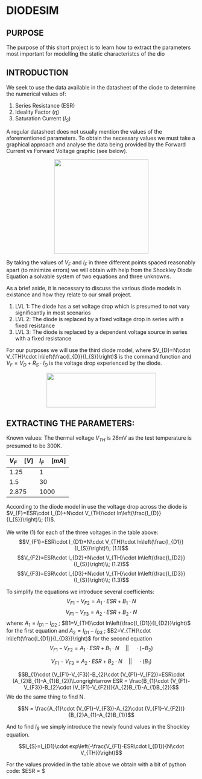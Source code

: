 # DIODESIM
## PURPOSE
The purpose of this short project is to learn how to extract the parameters most important for modelling the static characteristcs of the dio
## INTRODUCTION
We seek to use the data available in the datasheet of the diode to determine the numerical values of:
1. Series Resistance (ESR)
2. Ideality Factor ($\eta$)
3. Saturation Current ($I_{S}$)

A regular datasheet does not usually mention the values of the aforementioned parameters. To obtain the necessary values we must take a graphical approach and analyse the data being provided by the Forward Current vs Forward Voltage graphic (see below).
<p align="center">
<img src="https://user-images.githubusercontent.com/127757267/232328332-909f3a11-a167-4e87-95b3-3ff342c7d82c.png" width="250" height="250" />
</p>

By taking the values of $V_{F}$ and $I_{F}$ in three different points spaced reasonably apart (to minimize errors) we will obtain with help from the Shockley Diode Equation a solvable system of two equations and three unknowns.

As a brief aside, it is necessary to discuss the various diode models in existance and how they relate to our small project.
1. LVL 1: The diode has a set voltage drop which is presumed to not vary significantly in most scenarios
2. LVL 2: The diode is replaced by a fixed voltage drop in series with a fixed resistance 
3. LVL 3: The diode is replaced by a dependent voltage source in series with a fixed resistance

For our purposes we will use the third diode model, where $V_{D}=N\cdot V_{TH}\cdot ln\left(\frac{I_{D}}{I_{S}}\right)$ is the command function and $V_{F}=V_{D}+R_{S}\cdot I_{D}$ is the voltage drop experienced by the diode.

<p align="center">
<img src="https://user-images.githubusercontent.com/127757267/232333208-b7d00b4a-22c4-4c32-a231-d9e6f69350a3.png" width="290" height="91" />
</p>

## EXTRACTING THE PARAMETERS:
Known values: The thermal voltage $V_{TH}$ is 26mV as the test temperature is presumed to be 300K.

| $V_{F}\quad[V]$  | $I_{F}\quad[mA]$ | 
| ------------- | ------------- | 
| 1.25|1 |
| 1.5|30 |
| 2.875| 1000|

According to the diode model in use the voltage drop across the diode is $V_{F}=ESR\cdot I_{D}+N\cdot V_{TH}\cdot ln\left(\frac{I_{D}}{I_{S}}\right)\\; (1)$.
<br></br>
We write (1) for each of the three voltages in the table above:
$$V_{F1}=ESR\cdot I_{D1}+N\cdot V_{TH}\cdot ln\left(\frac{I_{D1}}{I_{S}}\right)\\; (1.1)$$
$$V_{F2}=ESR\cdot I_{D2}+N\cdot V_{TH}\cdot ln\left(\frac{I_{D2}}{I_{S}}\right)\\; (1.2)$$
$$V_{F3}=ESR\cdot I_{D3}+N\cdot V_{TH}\cdot ln\left(\frac{I_{D3}}{I_{S}}\right)\\; (1.3)$$

To simplify the equations we introduce several coefficients:
$$V_{F1}-V_{F2}=A_{1}\cdot ESR+B_{1}\cdot N$$
$$V_{F1}-V_{F3}=A_{2}\cdot ESR+B_{2}\cdot N$$
where: $A_{1}=I_{D1}-I_{D2}$ ; $B1=V_{TH}\cdot ln\left(\frac{I_{D1}}{I_{D2}}\right)$ for the first equation and $A_{2}=I_{D1}-I_{D3}$ ; $B2=V_{TH}\cdot ln\left(\frac{I_{D1}}{I_{D3}}\right)$ for the second equation
$$V_{F1}-V_{F2}=A_{1}\cdot ESR+B_{1}\cdot N\quad ||\quad \cdot (-B_{2})$$

$$V_{F1}-V_{F3}=A_{2}\cdot ESR+B_{2}\cdot N\quad ||\quad \cdot (B_{1})$$

$$B_{1}\cdot (V_{F1}-V_{F3})-B_{2}\cdot (V_{F1}-V_{F2})=ESR\cdot (A_{2}B_{1}-A_{1}B_{2})\Longrightarrow ESR = \frac{B_{1}\cdot (V_{F1}-V_{F3})-B_{2}\cdot (V_{F1}-V_{F2})}{A_{2}B_{1}-A_{1}B_{2}}$$
We do the same thing to find N.

$$N = \frac{A_{1}\cdot (V_{F1}-V_{F3})-A_{2}\cdot (V_{F1}-V_{F2})}{B_{2}A_{1}-A_{2}B_{1}}$$

And to find $I_{S}$ we simply introduce the newly found values in the Shockley equation.

$$I_{S}=I_{D1}\cdot exp\left(-\frac{V_{F1}-ESR\cdot I_{D1}}{N\cdot V_{TH}}\right)$$

For the values provided in the table above we obtain with a bit of python code:
$ESR = $
